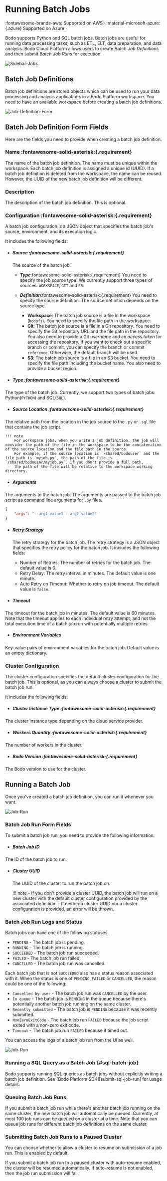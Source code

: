 # Running Batch Jobs
:fontawesome-brands-aws: Supported on AWS ·
:material-microsoft-azure:{.azure} Supported on Azure ·

Bodo supports Python and SQL batch jobs. Batch jobs are useful for running data processing tasks, such as ETL, ELT, data preparation, and data analysis. 
Bodo Cloud Platform allows users to create _Batch Job Definitions_ and then submit _Batch Job Runs_ for execution.

![Sidebar-Jobs](../../platform2-screenshots/side-jobs.png#center)

## Batch Job Definitions 

Batch job definitions are stored objects which can be used to run your data processing and analysis applications in a Bodo Platform workspace.
You need to have an available workspace before creating a batch job definitions. 


![Job-Definition-Form](../../platform2-gifs/workspace-job-def.gif#center)

## Batch Job Definition Form Fields 

Here are the fields you need to provide when creating a batch job definition. 

### Name :fontawesome-solid-asterisk:{.requirement}

The name of the batch job definition. The name must be unique within the workspace. Each batch job definition is assigned a unique id (UUID). 
If a batch job definition is deleted from the workspace, the name can be reused. However, the UUID of the new batch job definition will be different.

### Description

The description of the batch job definition. This is optional. 


### Configuration :fontawesome-solid-asterisk:{.requirement}
A batch job configuration is a JSON object that specifies the batch job's source, environment, and its execution logic. 

It includes the following fields:

- ##### Source :fontawesome-solid-asterisk:{.requirement}

    The source of the batch job.
    
    - ***Type***:fontawesome-solid-asterisk:{.requirement}  You need to specify the job source type. We currently support three types of sources: `WORKSPACE`, `GIT` and `S3`.
    - ***Definition***:fontawesome-solid-asterisk:{.requirement}  You need to specify the source definition. The source definition depends on the source type. 
    
        - **Workspace**: The batch job source is a file in the workspace (`bodofs`). You need to specify the file path in the workspace. 
        - **Git**: The batch job source is a file in a Git repository. You need to specify the Git repository URL and the file path in the repository. 
      You also need to provide a Git *username* and an *access token* for accessing the repository. If you want to check out a specific 
        branch or commit, you can specify the branch or commit `reference`. Otherwise, the default branch will be used.
        - **S3**: The batch job source is a file in an S3 bucket. You need to specify the file path including the bucket name. You also need to provide a bucket region.


- ##### Type :fontawesome-solid-asterisk:{.requirement}
The type of the batch job. Currently, we support two types of batch jobs: Python(`PYTHON`) and SQL(`SQL`). 

- ##### Source Location :fontawesome-solid-asterisk:{.requirement}
The relative path from the location in the job source to the `.py` or `.sql` file that contains the job script.

    !!! note
        For workspace jobs, when you write a job definition, the job will consider the path of the file in the workspace to be the concatenation of the source location and the file path in the source.
        For example, if the source location is `/shared/bodouser` and the file path is `myjob.py`, the path of the file is `/shared/bodouser/myjob.py`. If you don't provide a full path,
        the path of the file will be relative to the workspace working directory. 

- ##### Arguments
The arguments to the batch job. The arguments are passed to the batch job script as command line arguments for `.py` files. 
```json title="Example arguments"
{
    "args": "--arg1 value1 --arg2 value2"
}
```

- ##### Retry Strategy 

    The retry strategy for the batch job. The retry strategy is a JSON object that specifies the retry policy for the batch job. It includes the following fields:

    -  Number of Retries: The number of retries for the batch job. The default value is 0.
    -  Retry Delay: The retry interval in minutes. The default value is one minute.
    -  Auto Retry on Timeout: Whether to retry on job timeout. The default value is `false`.

- ##### Timeout
The timeout for the batch job in minutes. The default value is 60 minutes. 
Note that the timeout applies to each individual retry attempt, and not the total execution time of a batch job run 
with potentially multiple retries. 

- ##### Environment Variables 
Key-value pairs of environment variables for the batch job. Default value is an empty dictionary.


### Cluster Configuration 

The cluster configuration specifies the default cluster configuration for the batch job. This is optional, as you can always choose a cluster to submit the batch job run.

It includes the following fields:

- ##### Cluster Instance Type :fontawesome-solid-asterisk:{.requirement}
The cluster instance type depending on the cloud service provider. 

- ##### Workers Quantity :fontawesome-solid-asterisk:{.requirement}
The number of workers in the cluster.

- ##### Bodo Version :fontawesome-solid-asterisk:{.requirement}
The Bodo version to use for the cluster.

## Running a Batch Job
Once you've created a batch job definition, you can run it whenever you want. 

![Job-Run](../../platform2-gifs/job-run.gif#center)

### Batch Job Run Form Fields
To submit a batch job run, you need to provide the following information:

- ##### Batch Job ID 
The ID of the batch job to run.

- ##### Cluster UUID 
    
    The UUID of the cluster to run the batch job on. 
    
    !!! note
        - If you don't provide a cluster UUID, the batch job will run on a new cluster with the default cluster configuration provided by the associated definition.
        - If neither a cluster UUID nor a cluster configuration is provided, an error will be thrown.


### Batch Job Run Logs and Status

Batch jobs can have one of the following statuses. 

- `PENDING` - The batch job is pending.
- `RUNNING` - The batch job is running.
- `SUCCEEDED` - The batch job run succeeded.
- `FAILED` - The batch job run failed.
- `CANCELLED` - The batch job run was cancelled.

Each batch job that is not `SUCCEEDED` also has a status reason associated with it. When the status is one of `PENDING`, `FAILED` or `CANCELLED`, the reason could be one of the following:

- `Cancelled by user` - The batch job run was `CANCELLED` by the user.
- `In queue` - The batch job is `PENDING` in the queue because there's potentially another batch job running on the same cluster. 
- `Recently submitted` - The batch job is `PENDING` because it was recently submitted. 
- `NonZeroExitCode` - The batch job run `FAILED` because the job script exited with a non-zero exit code.
- `Timeout` - The batch job run `FAILED` because it timed out.

You can access the logs of a batch job run from the UI as well.

![Job-Run](../../platform2-gifs/job-run-logs.gif#center)


### Running a SQL Query as a Batch Job {#sql-batch-job}

Bodo supports running SQL queries as batch jobs without explicitly writing a batch job definition. 
See [Bodo Platform SDK][submit-sql-job-run] for usage details.

### Queuing Batch Job Runs

If you submit a batch job run while there's another batch job running on the same cluster, 
the new batch job will automatically be queued. Currently, at most 100 job runs can be queued on a cluster at a time.
Note that you can queue job runs for different batch job definitions on the same cluster.

### Submitting Batch Job Runs to a Paused Cluster

You can choose whether to allow a cluster to resume on submission of a job run. This is enabled by default. 

If you submit a batch job run to a paused cluster with auto-resume enabled,
the cluster will be resumed automatically. If auto-resume is not enabled, then the job run submission will fail. 



